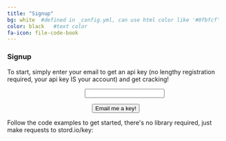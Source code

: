 ```yaml
---
title: "Signup"
bg: white  #defined in _config.yml, can use html color like '#0fbfcf'
color: black   #text color
fa-icon: file-code-book
---
```

### Signup

To start, simply enter your email to get an api key (no lengthy registration required, your api key IS your account) and get cracking!

<center>
<form action="http://stord.io/signup" method="post">
  <dl>
    <dd><input type="text" name="email">
  </dl>
  <button class="btn btn-lg btn-default" type="submit">Email me a key!</button>
</form>
</center>

Follow the code examples to get started, there's no library required, just make requests to stord.io/key:
